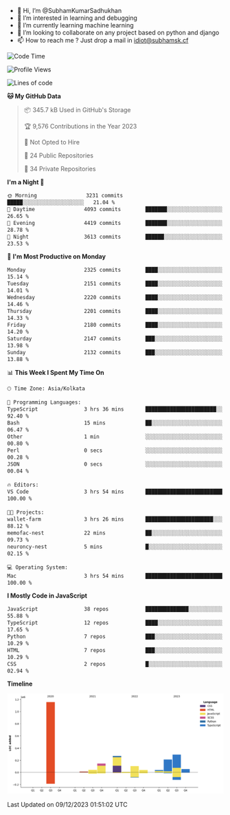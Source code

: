 - 👋 Hi, I’m @SubhamKumarSadhukhan
- 👀 I’m interested in learning and debugging
- 🌱 I’m currently learning machine learning
- 💞️ I’m looking to collaborate on any project based on python and django
- 📫 How to reach me ?
      Just drop a mail in idiot@subhamsk.cf

<!---
SubhamKumarSadhukhan/SubhamKumarSadhukhan is a ✨ special ✨ repository because its `README.md` (this file) appears on your GitHub profile.
You can click the Preview link to take a look at your changes.
--->


<!--START_SECTION:waka-->
![Code Time](http://img.shields.io/badge/Code%20Time-1%2C759%20hrs%2037%20mins-blue)

![Profile Views](http://img.shields.io/badge/Profile%20Views-0-blue)

![Lines of code](https://img.shields.io/badge/From%20Hello%20World%20I%27ve%20Written-2.4%20million%20lines%20of%20code-blue)

**🐱 My GitHub Data** 

> 📦 345.7 kB Used in GitHub's Storage 
 > 
> 🏆 9,576 Contributions in the Year 2023
 > 
> 🚫 Not Opted to Hire
 > 
> 📜 24 Public Repositories 
 > 
> 🔑 34 Private Repositories 
 > 
**I'm a Night 🦉** 

```text
🌞 Morning                3231 commits        █████░░░░░░░░░░░░░░░░░░░░   21.04 % 
🌆 Daytime                4093 commits        ███████░░░░░░░░░░░░░░░░░░   26.65 % 
🌃 Evening                4419 commits        ███████░░░░░░░░░░░░░░░░░░   28.78 % 
🌙 Night                  3613 commits        ██████░░░░░░░░░░░░░░░░░░░   23.53 % 
```
📅 **I'm Most Productive on Monday** 

```text
Monday                   2325 commits        ████░░░░░░░░░░░░░░░░░░░░░   15.14 % 
Tuesday                  2151 commits        ████░░░░░░░░░░░░░░░░░░░░░   14.01 % 
Wednesday                2220 commits        ████░░░░░░░░░░░░░░░░░░░░░   14.46 % 
Thursday                 2201 commits        ████░░░░░░░░░░░░░░░░░░░░░   14.33 % 
Friday                   2180 commits        ████░░░░░░░░░░░░░░░░░░░░░   14.20 % 
Saturday                 2147 commits        ███░░░░░░░░░░░░░░░░░░░░░░   13.98 % 
Sunday                   2132 commits        ███░░░░░░░░░░░░░░░░░░░░░░   13.88 % 
```


📊 **This Week I Spent My Time On** 

```text
🕑︎ Time Zone: Asia/Kolkata

💬 Programming Languages: 
TypeScript               3 hrs 36 mins       ███████████████████████░░   92.40 % 
Bash                     15 mins             ██░░░░░░░░░░░░░░░░░░░░░░░   06.47 % 
Other                    1 min               ░░░░░░░░░░░░░░░░░░░░░░░░░   00.80 % 
Perl                     0 secs              ░░░░░░░░░░░░░░░░░░░░░░░░░   00.28 % 
JSON                     0 secs              ░░░░░░░░░░░░░░░░░░░░░░░░░   00.04 % 

🔥 Editors: 
VS Code                  3 hrs 54 mins       █████████████████████████   100.00 % 

🐱‍💻 Projects: 
wallet-farm              3 hrs 26 mins       ██████████████████████░░░   88.12 % 
memofac-nest             22 mins             ██░░░░░░░░░░░░░░░░░░░░░░░   09.73 % 
neuroncy-nest            5 mins              █░░░░░░░░░░░░░░░░░░░░░░░░   02.15 % 

💻 Operating System: 
Mac                      3 hrs 54 mins       █████████████████████████   100.00 % 
```

**I Mostly Code in JavaScript** 

```text
JavaScript               38 repos            ██████████████░░░░░░░░░░░   55.88 % 
TypeScript               12 repos            ████░░░░░░░░░░░░░░░░░░░░░   17.65 % 
Python                   7 repos             ███░░░░░░░░░░░░░░░░░░░░░░   10.29 % 
HTML                     7 repos             ███░░░░░░░░░░░░░░░░░░░░░░   10.29 % 
CSS                      2 repos             █░░░░░░░░░░░░░░░░░░░░░░░░   02.94 % 
```



**Timeline**

![Lines of Code chart](https://raw.githubusercontent.com/SubhamKumarSadhukhan/SubhamKumarSadhukhan/main/assets/bar_graph.png)


 Last Updated on 09/12/2023 01:51:02 UTC
<!--END_SECTION:waka-->
